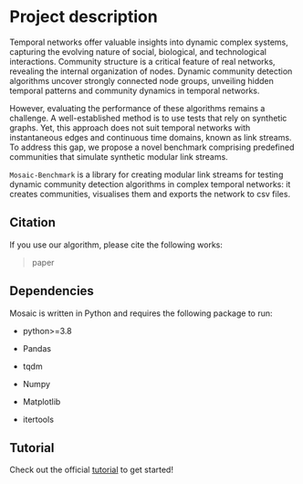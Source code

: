 # Project description

Temporal networks offer valuable insights into dynamic complex systems, capturing the evolving nature of social, biological, and technological interactions. Community structure is a critical feature of real networks, revealing the internal organization of nodes. Dynamic community detection algorithms uncover strongly connected node groups, unveiling hidden temporal patterns and community dynamics in temporal networks. 

However, evaluating the performance of these algorithms remains a challenge. A well-established method is to use tests that rely on synthetic graphs. Yet, this approach does not suit temporal networks with instantaneous edges and continuous time domains, known as link streams. To address this gap, we propose a novel benchmark comprising predefined communities that simulate synthetic modular link streams. 


``Mosaic-Benchmark`` is a library for creating modular link streams for testing dynamic community detection algorithms in complex temporal networks: it creates communities, visualises them and exports the network to csv files.


## Citation
If you use our algorithm, please cite the following works:

> paper
## Dependencies

Mosaic is written in Python and requires the following package to run:

* python>=3.8

* Pandas

* tqdm

* Numpy

* Matplotlib

* itertools

## Tutorial
Check out the official [tutorial](https://colab.research.google.com/drive/1_H0OU6LU_koyQnbJhS_P5DwC34U00hcG?usp=sharing) to get started!


